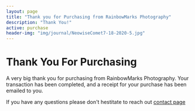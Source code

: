 ```yaml
---
layout: page
title: "Thank you for Purchasing from RainbowMarks Photography"
description: "Thank You!"
active: purchase
header-img: "img/journal/NeowiseComet7-18-2020-5.jpg"
---
```


# Thank You For Purchasing

A very big thank you for purchasing from RainbowMarks Photography. Your transaction has been completed, and a receipt for your purchase has been emailed to you.

If you have any questions please don't hestitate to reach out [contact page](https://www.chrishammond.com/Contact)

<form>
</form>

